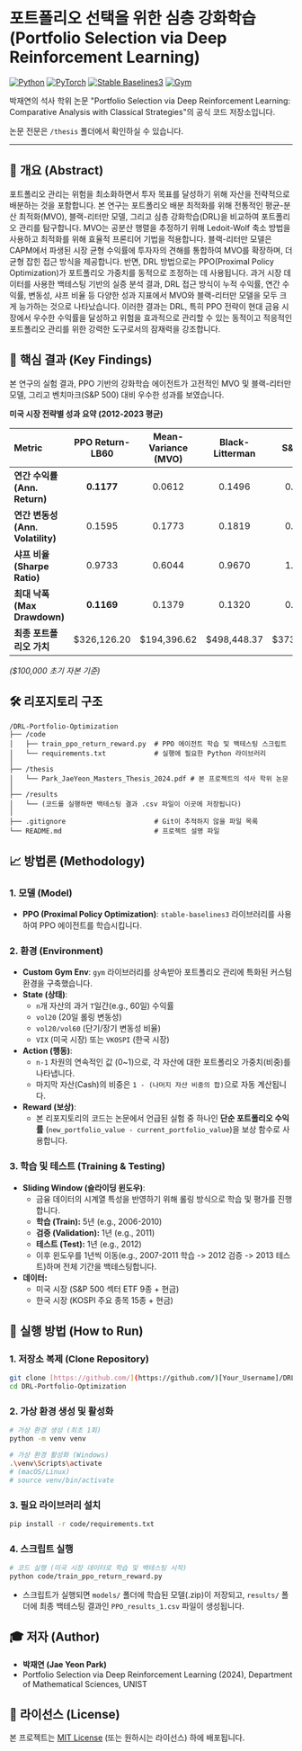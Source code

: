 # 포트폴리오 선택을 위한 심층 강화학습 (Portfolio Selection via Deep Reinforcement Learning)

[![Python](https://img.shields.io/badge/Python-3.9%2B-blue.svg)](https://www.python.org/)
[![PyTorch](https://img.shields.io/badge/PyTorch-2.0%2B-orange.svg)](https://pytorch.org/)
[![Stable Baselines3](https://img.shields.io/badge/Stable_Baselines3-2.0-red.svg)](https://stable-baselines3.readthedocs.io/en/master/)
[![Gym](https://img.shields.io/badge/Gym-0.26.2-green.svg)](https://gymnasium.farama.org/)

박재연의 석사 학위 논문 "Portfolio Selection via Deep Reinforcement Learning: Comparative Analysis with Classical Strategies"의 공식 코드 저장소입니다.

논문 전문은 `/thesis` 폴더에서 확인하실 수 있습니다.

---

## 📜 개요 (Abstract)

포트폴리오 관리는 위험을 최소화하면서 투자 목표를 달성하기 위해 자산을 전략적으로 배분하는 것을 포함합니다. 본 연구는 포트폴리오 배분 최적화를 위해 전통적인 평균-분산 최적화(MVO), 블랙-리터만 모델, 그리고 심층 강화학습(DRL)을 비교하여 포트폴리오 관리를 탐구합니다. MVO는 공분산 행렬을 추정하기 위해 Ledoit-Wolf 축소 방법을 사용하고 최적화를 위해 효율적 프론티어 기법을 적용합니다. 블랙-리터만 모델은 CAPM에서 파생된 시장 균형 수익률에 투자자의 견해를 통합하여 MVO를 확장하며, 더 균형 잡힌 접근 방식을 제공합니다. 반면, DRL 방법으로는 PPO(Proximal Policy Optimization)가 포트폴리오 가중치를 동적으로 조정하는 데 사용됩니다. 과거 시장 데이터를 사용한 백테스팅 기반의 실증 분석 결과, DRL 접근 방식이 누적 수익률, 연간 수익률, 변동성, 샤프 비율 등 다양한 성과 지표에서 MVO와 블랙-리터만 모델을 모두 크게 능가하는 것으로 나타났습니다. 이러한 결과는 DRL, 특히 PPO 전략이 현대 금융 시장에서 우수한 수익률을 달성하고 위험을 효과적으로 관리할 수 있는 동적이고 적응적인 포트폴리오 관리를 위한 강력한 도구로서의 잠재력을 강조합니다.

## 🚀 핵심 결과 (Key Findings)

본 연구의 실험 결과, PPO 기반의 강화학습 에이전트가 고전적인 MVO 및 블랙-리터만 모델, 그리고 벤치마크(S&P 500) 대비 우수한 성과를 보였습니다.

**미국 시장 전략별 성과 요약 (2012-2023 평균)**

| Metric | PPO Return-LB60 | Mean-Variance (MVO) | Black-Litterman | S&P 500 |
| :--- | :---: | :---: | :---: | :---: |
| **연간 수익률 (Ann. Return)** | **0.1177** | 0.0612 | 0.1496 | 0.1252 |
| **연간 변동성 (Ann. Volatility)** | 0.1595 | 0.1773 | 0.1819 | 0.1539 |
| **샤프 비율 (Sharpe Ratio)** | 0.9733 | 0.6044 | 0.9670 | 1.0912 |
| **최대 낙폭 (Max Drawdown)** | **0.1169** | 0.1379 | 0.1320 | 0.1182 |
| **최종 포트폴리오 가치** | \$326,126.20 | \$194,396.62 | \$498,448.37 | \$373,500.85 |

*($100,000 초기 자본 기준)*

## 🛠️ 리포지토리 구조

```
/DRL-Portfolio-Optimization
├── /code
│   ├── train_ppo_return_reward.py  # PPO 에이전트 학습 및 백테스팅 스크립트
│   └── requirements.txt            # 실행에 필요한 Python 라이브러리
│
├── /thesis
│   └── Park_JaeYeon_Masters_Thesis_2024.pdf # 본 프로젝트의 석사 학위 논문
│
├── /results
│   └── (코드를 실행하면 백테스팅 결과 .csv 파일이 이곳에 저장됩니다)
│
├── .gitignore                      # Git이 추적하지 않을 파일 목록
└── README.md                       # 프로젝트 설명 파일
```

## 📈 방법론 (Methodology)

### 1. 모델 (Model)
* **PPO (Proximal Policy Optimization)**: `stable-baselines3` 라이브러리를 사용하여 PPO 에이전트를 학습시킵니다.

### 2. 환경 (Environment)
* **Custom Gym Env**: `gym` 라이브러리를 상속받아 포트폴리오 관리에 특화된 커스텀 환경을 구축했습니다.
* **State (상태)**:
    * `n`개 자산의 과거 `T`일간(e.g., 60일) 수익률
    * `vol20` (20일 롤링 변동성)
    * `vol20/vol60` (단기/장기 변동성 비율)
    * `VIX` (미국 시장) 또는 `VKOSPI` (한국 시장)
* **Action (행동)**:
    * `n-1` 차원의 연속적인 값 (0~1)으로, 각 자산에 대한 포트폴리오 가중치(비중)를 나타냅니다.
    * 마지막 자산(Cash)의 비중은 `1 - (나머지 자산 비중의 합)`으로 자동 계산됩니다.
* **Reward (보상)**:
    * 본 리포지토리의 코드는 논문에서 언급된 실험 중 하나인 **단순 포트폴리오 수익률** (`new_portfolio_value - current_portfolio_value`)을 보상 함수로 사용합니다.

### 3. 학습 및 테스트 (Training & Testing)
* **Sliding Window (슬라이딩 윈도우)**:
    * 금융 데이터의 시계열 특성을 반영하기 위해 롤링 방식으로 학습 및 평가를 진행합니다.
    * **학습 (Train):** 5년 (e.g., 2006-2010)
    * **검증 (Validation):** 1년 (e.g., 2011)
    * **테스트 (Test):** 1년 (e.g., 2012)
    * 이후 윈도우를 1년씩 이동(e.g., 2007-2011 학습 -> 2012 검증 -> 2013 테스트)하며 전체 기간을 백테스팅합니다.
* **데이터:**
    * 미국 시장 (S&P 500 섹터 ETF 9종 + 현금)
    * 한국 시장 (KOSPI 주요 종목 15종 + 현금)

## 🚀 실행 방법 (How to Run)

### 1. 저장소 복제 (Clone Repository)
```bash
git clone [https://github.com/](https://github.com/)[Your_Username]/DRL-Portfolio-Optimization.git
cd DRL-Portfolio-Optimization
```

### 2. 가상 환경 생성 및 활성화
```bash
# 가상 환경 생성 (최초 1회)
python -m venv venv

# 가상 환경 활성화 (Windows)
.\venv\Scripts\activate
# (macOS/Linux)
# source venv/bin/activate
```

### 3. 필요 라이브러리 설치
```bash
pip install -r code/requirements.txt
```

### 4. 스크립트 실행
```bash
# 코드 실행 (미국 시장 데이터로 학습 및 백테스팅 시작)
python code/train_ppo_return_reward.py
```
* 스크립트가 실행되면 `models/` 폴더에 학습된 모델(.zip)이 저장되고, `results/` 폴더에 최종 백테스팅 결과인 `PPO_results_1.csv` 파일이 생성됩니다.

## 🎓 저자 (Author)

* **박재연 (Jae Yeon Park)**
* Portfolio Selection via Deep Reinforcement Learning (2024), Department of Mathematical Sciences, UNIST

## 📜 라이선스 (License)

본 프로젝트는 [MIT License](LICENSE) (또는 원하시는 라이선스) 하에 배포됩니다.